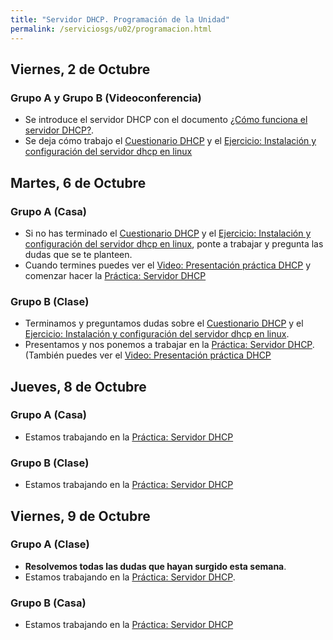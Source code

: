 ```yaml
---
title: "Servidor DHCP. Programación de la Unidad"
permalink: /serviciosgs/u02/programacion.html
---
```


## Viernes, 2 de Octubre

### Grupo A  y Grupo B **(Videoconferencia)**

* Se introduce el servidor DHCP con el documento [¿Cómo funciona el servidor DHCP?](dhcp.html).
* Se deja cómo trabajo el [Cuestionario DHCP](cuestionario.html) y el [Ejercicio: Instalación y configuración del servidor dhcp en linux](ejercicio1.html)


## Martes, 6 de Octubre

### Grupo A **(Casa)**

* Si no has terminado el [Cuestionario DHCP](cuestionario.html) y el [Ejercicio: Instalación y configuración del servidor dhcp en linux](ejercicio1.html), ponte a trabajar y pregunta las dudas que se te planteen.
* Cuando termines puedes ver el [Video: Presentación práctica DHCP](https://youtu.be/v9UmirEidpg) y comenzar hacer la [Práctica: Servidor DHCP](practica_dhcp.html)

### Grupo B **(Clase)**

* Terminamos y preguntamos dudas sobre el [Cuestionario DHCP](cuestionario.html) y el [Ejercicio: Instalación y configuración del servidor dhcp en linux](ejercicio1.html).
* Presentamos y nos ponemos a trabajar en la [Práctica: Servidor DHCP](practica_dhcp.html). (También puedes ver el [Video: Presentación práctica DHCP](https://youtu.be/v9UmirEidpg)

## Jueves, 8 de Octubre

### Grupo A **(Casa)**

* Estamos trabajando en la [Práctica: Servidor DHCP](practica_dhcp.html)

### Grupo B **(Clase)**

* Estamos trabajando en la [Práctica: Servidor DHCP](practica_dhcp.html)

## Viernes, 9 de Octubre

### Grupo A **(Clase)**

* **Resolvemos todas las dudas que hayan surgido esta semana**.
* Estamos trabajando en la [Práctica: Servidor DHCP](practica_dhcp.html). 

### Grupo B **(Casa)**

* Estamos trabajando en la [Práctica: Servidor DHCP](practica_dhcp.html)